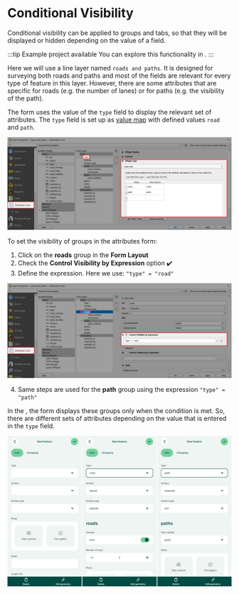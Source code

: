 # Conditional Visibility
Conditional visibility can be applied to groups and tabs, so that they will be displayed or hidden depending on the value of a field.

:::tip Example project available
You can explore this functionality in <MerginMapsProject id="documentation/form_setup" />. 
:::

Here we will use a line layer named `roads and paths`. It is designed for surveying both roads and paths and most of the fields are relevant for every type of feature in this layer. However, there are some attributes that are specific for roads (e.g. the number of lanes) or for paths (e.g. the visibility of the path). 

The form uses the value of the `type` field to display the relevant set of attributes. The `type` field is set up as [value map](../value-select/#value-map) with defined values `road` and `path`.

![QGIS form value map](./qgis-form-value-map-roads.jpg "QGIS form value map")

To set the visibility of groups in the attributes form:
1. Click on the **roads** group in the **Form Layout**
2. Check the **Control Visibility by Expression** option :heavy_check_mark:
3. Define the expression. Here we use: `"type" = "road"`

![QGIS form control visibility by expression](./qgis-form-conditional-visibility.jpg "QGIS form control visibility by expression")

4. Same steps are used for the **path** group using the expression `"type" = "path"`

In the <MobileAppNameShort />, the form displays these groups only when the condition is met. So, there are different sets of attributes depending on the value that is entered in the `type` field.

![Show fields depending on a field value in the mobile app](./mobile-forms-conditional-visibility.jpg "Show fields depending on a field value in the mobile app")
